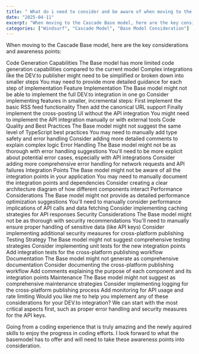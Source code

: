```yaml
---
title: " What do i need to consider and be aware of when moving to the Cascade Base model "
date: "2025-04-11"
excerpt: "When moving to the Cascade Base model, here are the key considerations and awareness points:"
categories: ["Windsurf", "Cascade Model", "Base Model Consideration"]
---
```


When moving to the Cascade Base model, here are the key considerations and awareness points:

Code Generation Capabilities
The Base model has more limited code generation capabilities compared to the current model
Complex integrations like the DEV.to publisher might need to be simplified or broken down into smaller steps
You may need to provide more detailed guidance for each step of implementation
Feature Implementation
The Base model might not be able to implement the full DEV.to integration in one go
Consider implementing features in smaller, incremental steps:
First implement the basic RSS feed functionality
Then add the canonical URL support
Finally implement the cross-posting UI without the API integration
You might need to implement the API integration manually or with external tools
Code Quality and Best Practices
The Base model might not suggest the same level of TypeScript best practices
You may need to manually add type safety and error handling
Consider adding more detailed comments to explain complex logic
Error Handling
The Base model might not be as thorough with error handling suggestions
You'll need to be more explicit about potential error cases, especially with API integrations
Consider adding more comprehensive error handling for network requests and API failures
Integration Points
The Base model might not be aware of all the integration points in your application
You may need to manually document the integration points and dependencies
Consider creating a clear architecture diagram of how different components interact
Performance Considerations
The Base model might not provide as detailed performance optimization suggestions
You'll need to manually consider performance implications of API calls and data fetching
Consider implementing caching strategies for API responses
Security Considerations
The Base model might not be as thorough with security recommendations
You'll need to manually ensure proper handling of sensitive data (like API keys)
Consider implementing additional security measures for cross-platform publishing
Testing Strategy
The Base model might not suggest comprehensive testing strategies
Consider implementing unit tests for the new integration points
Add integration tests for the cross-platform publishing workflow
Documentation
The Base model might not generate as comprehensive documentation
Consider documenting the cross-platform publishing workflow
Add comments explaining the purpose of each component and its integration points
Maintenance
The Base model might not suggest as comprehensive maintenance strategies
Consider implementing logging for the cross-platform publishing process
Add monitoring for API usage and rate limiting
Would you like me to help you implement any of these considerations for your DEV.to integration? We can start with the most critical aspects first, such as proper error handling and security measures for the API keys.

Going from a coding experience that is truly amazing and the newly aquired skills to enjoy the progress in coding efforts. I look forward to what the basemodel has to offer and will need to take these awareness points into consideration.
